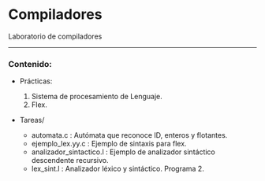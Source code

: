 # Compiladores
Laboratorio de compiladores

---

### Contenido:

* Prácticas:
  1. Sistema de procesamiento de Lenguaje.
  2. Flex.

* Tareas/
  + automata.c : Autómata que reconoce ID, enteros y flotantes.
  + ejemplo_lex.yy.c : Ejemplo de sintaxis para flex.
  + analizador_sintactico.l : Ejemplo de analizador sintáctico descendente recursivo.
  + lex_sint.l : Analizador léxico y sintáctico. Programa 2.
